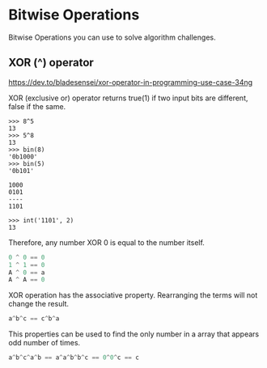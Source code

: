 # Bitwise Operations

Bitwise Operations you can use to solve algorithm challenges.

## XOR (^) operator

https://dev.to/bladesensei/xor-operator-in-programming-use-case-34ng

XOR (exclusive or) operator returns true(1) if two input bits are different, false if the same.

```text
>>> 8^5
13
>>> 5^8
13
>>> bin(8)
'0b1000'
>>> bin(5)
'0b101'

1000
0101
----
1101

>>> int('1101', 2)
13
```

Therefore, any number XOR 0 is equal to the number itself.

```py
0 ^ 0 == 0
1 ^ 1 == 0
A ^ 0 == a
A ^ A == 0
```

XOR operation has the associative property.
Rearranging the terms will not change the result.

```py
a^b^c == c^b^a
```

This properties can be used to find the only number in a array that appears odd number of times.

```py
a^b^c^a^b == a^a^b^b^c == 0^0^c == c
```
